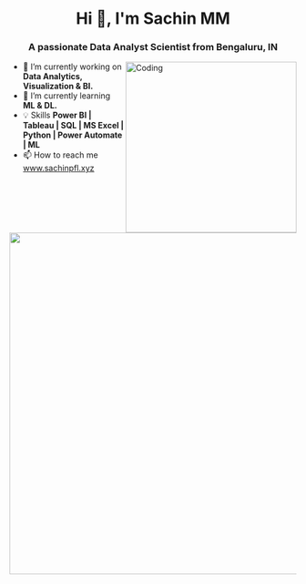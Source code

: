 <h1 align="center">Hi 👋,     I'm Sachin MM</h1>
<h3 align="center">A passionate Data Analyst Scientist from Bengaluru, IN</h3>
<img align="right" alt="Coding" width="300" src="https://cdn.dribbble.com/users/1162077/screenshots/3848914/programmer.gif">


- 🔭 I’m currently working on **Data Analytics, Visualization & BI.**
- 🌱 I’m currently learning **ML & DL.**
- 💡 Skills **Power BI | Tableau | SQL | MS Excel | Python | Power Automate | ML**
- 📫 How to reach me <a href="https://www.sachinpfl.xyz/" target="blank">www.sachinpfl.xyz</a>
<p><img align="left" width="600" src="https://github-readme-streak-stats.herokuapp.com/?user=Sachinsatya&&theme=tokyonight"  /></p>



